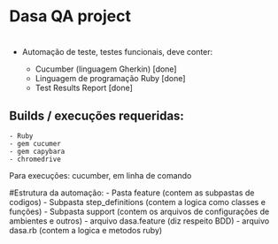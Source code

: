 #
# Dasa QA project
#

* Automação de teste, testes funcionais, deve conter:
  
  - Cucumber (linguagem Gherkin) [done]
  - Linguagem de programação Ruby [done]
  - Test Results Report [done]
  
## Builds / execuções requeridas:

	- Ruby
	- gem cucumer
	- gem capybara
	- chromedrive
	
	
Para execuções: cucumber, em linha de comando

#Estrutura da automação:
	- Pasta feature (contem as subpastas de codigos)
	- Subpasta step_definitions (contem a logica como classes e funções)
	- Subpasta support (contem os arquivos de configurações de ambientes e outros)
	- arquivo dasa.feature (diz respeito BDD)
	- arquivo dasa.rb (contem a logica e metodos ruby)



